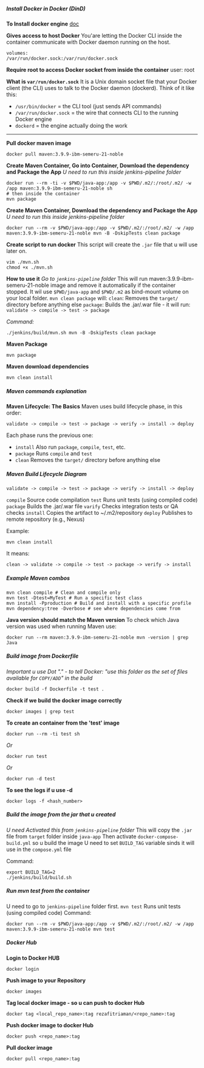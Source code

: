 ##### Install Docker in Docker (DinD)
**To Install docker engine**
[doc](https://docs.docker.com/engine/install/debian/#install-using-the-repository)

**Gives access to host Docker**
You'are letting the Docker CLI inside the container communicate with Docker daemon running on the host.
```
volumes:
/var/run/docker.sock:/var/run/docker.sock
```

**Require root to access Docker socket from inside the container**
user: root

**What is `var/run/docker.sock`**
It is a Unix domain socket file that your Docker client (the CLI) uses to talk to the Docker daemon (dockerd).
Think of it like this:
- `/usr/bin/docker` = the CLI tool (just sends API commands)
- `/var/run/docker.sock` = the wire that connects CLI to the running Docker engine
- `dockerd` = the engine actually doing the work

---

**Pull docker maven image**
```
docker pull maven:3.9.9-ibm-semeru-21-noble
```

**Create Maven Container, Go into Container, Download the dependency and Package the App**
*U need to run this inside jenkins-pipeline folder*
```
docker run --rm -ti -v $PWD/java-app:/app -v $PWD/.m2/:/root/.m2/ -w /app maven:3.9.9-ibm-semeru-21-noble sh 
# then inside the container
mvn package
```
**Create Maven Container, Download the dependency and Package the App**
*U need to run this inside jenkins-pipeline folder*
```
docker run --rm -v $PWD/java-app:/app -v $PWD/.m2/:/root/.m2/ -w /app maven:3.9.9-ibm-semeru-21-noble mvn -B -DskipTests clean package 
```

**Create script to run docker**
This script will create the `.jar` file that u will use later on.
```
vim ./mvn.sh
chmod +x ./mvn.sh
```

**How to use it**
*Go to `jenkins-pipeline` folder*
This will run maven:3.9.9-ibm-semeru-21-noble image and remove it automatically if the container stopped.
It wil use `$PWD/java-app` and `$PWD/.m2` as bind-mount volume on your local folder.
`mvn clean package` will:
`clean`: Removes the `target/` directory before anything else
`package`:  Builds the .jar/.war file - it will run: `validate -> compile -> test -> package` 

*Command:*
```
./jenkins/build/mvn.sh mvn -B -DskipTests clean package
```

**Maven Package**
```
mvn package
```

**Maven download dependencies**
```
mvn clean install
```

##### Maven commands explanation
**Maven Lifecycle: The Basics**
Maven uses build lifecycle phase, in this order:
```
validate -> compile -> test -> package -> verify -> install -> deploy
```

Each phase runs the previous one:
- `install` Also run `package`, `compile`, `test`, etc.
- `package` Runs `compile` and `test`
- `clean` Removes the `target/` directory before anything else

##### Maven Build Lifecycle Diagram
```
validate -> compile -> test -> package -> verify -> install -> deploy
```
`compile` Source code compilation
`test` Runs unit tests (using compiled code)
`package` Builds the .jar/.war file
`varify` Checks integration tests or QA checks
`install` Copies the artifact to ~/.m2/repository
`deploy` Publishes to remote repository (e.g., Nexus)

Example:
```
mvn clean install
```

It means:
```
clean -> validate -> compile -> test -> package -> verify -> install
```

##### Example Maven combos
```
mvn clean compile # Clean and compile only
mvn test -Dtest=MyTest # Run a specific test class
mvn install -Pproduction # Build and install with a specific profile
mvn dependency:tree -Dverbose # see where dependencies come from
```

**Java version should match the Maven version**
To check which Java version was used when running Maven use:
```
docker run --rm maven:3.9.9-ibm-semeru-21-noble mvn -version | grep Java
```

##### Build image from Dockerfile
*Important u use Dot "." - to tell Docker: "use this folder as the set of files available for `COPY/ADD`" in the build*
```
docker build -f Dockerfile -t test .
```

**Check if we build the docker image correctly**
```
docker images | grep test
```

**To create an container from the 'test' image**
```
docker run --rm -ti test sh
```
*Or*
```
docker run test
```
*Or*
```
docker run -d test
```

**To see the logs if u use -d**
```
docker logs -f <hash_number>
```

##### Build the image from the jar that u created
*U need Activated this from `jenkins-pipeline` folder*
This will copy the `.jar` file from `target` folder inside `java-app`
Then activate `docker-compose-build.yml` so u build the image
U need to set `BUILD_TAG` variable sinds it will use in the `compose.yml` file

Command:
```
export BUILD_TAG=2
./jenkins/build/build.sh
```

##### Run mvn test from the container
U need to go to `jenkins-pipeline` folder first.
`mvn test` Runs unit tests (using compiled code)
Command:
```
docker run --rm -v $PWD/java-app:/app -v $PWD/.m2/:/root/.m2/ -w /app maven:3.9.9-ibm-semeru-21-noble mvn test
```

##### Docker Hub
**Login to Docker HUB**
```
docker login
```

**Push image to your Repository**
```
docker images
```

**Tag local docker image - so u can push to docker Hub**
```
docker tag <local_repo_name>:tag rezafitriaman/<repo_name>:tag
```

**Push docker image to docker Hub**
```
docker push <repo_name>:tag
```

**Pull docker image**
```
docker pull <repo_name>:tag
```
 
